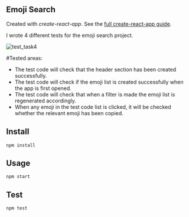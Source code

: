 Emoji Search
---

Created with *create-react-app*. See the [full create-react-app guide](https://github.com/facebookincubator/create-react-app/blob/master/packages/react-scripts/template/README.md).

I wrote 4 different tests for the emoji search project.

![test_task4](https://user-images.githubusercontent.com/110597975/231768643-e6c00a37-8855-4e83-be37-944d41bf6f45.png)

#Tested areas:
- The test code will check that the header section has been created successfully.
- The test code will check if the emoji list is created successfully when the app is first opened.
- The test code will check that when a filter is made the emoji list is regenerated accordingly.
- When any emoji in the test code list is clicked, it will be checked whether the relevant emoji has been copied.


Install
---

`npm install`


Usage
---

`npm start`


Test
---

`npm test`



